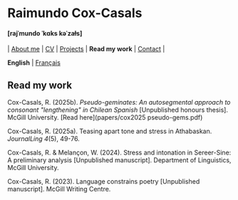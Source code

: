 # Raimundo Cox-Casals
#### [rajˈmundo ˈkɑks kəˈzaɫs]

| [About me](README.md) | [CV](cv.md) | [Projects](projects.md) | **Read my work** | [Contact](contact.md) |

**English** \| [Français](french/papersfr.md)

## Read my work

Cox-Casals, R. (2025b). _Pseudo-geminates: An autosegmental approach to consonant "lengthening" in Chilean Spanish_ \[Unpublished honours thesis\]. McGill University. [Read here](papers/cox2025 pseudo-gems.pdf)

Cox-Casals, R. (2025a). Teasing apart tone and stress in Athabaskan. _JournalLing 4_(5), 49-76.

Cox-Casals, R. & Melançon, W. (2024). Stress and intonation in Sereer-Sine: A preliminary analysis \[Unpublished manuscript\]. Department of Linguistics, McGill University.

Cox-Casals, R. (2023). Language constrains poetry \[Unpublished manuscript\]. McGill Writing Centre.
